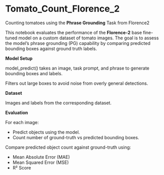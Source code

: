 # Tomato_Count_Florence_2
Counting tomatoes using the **Phrase Grounding** Task from Florence2

This notebook evaluates the performance of the **Florence-2** base fine-tuned model on a custom dataset of tomato images. The goal is to assess the model’s phrase grounding (PG) capability by comparing predicted bounding boxes against ground truth labels.

**Model Setup**

model_predict() takes an image, task prompt, and phrase to generate bounding boxes and labels.

Filters out large boxes to avoid noise from overly general detections.

**Dataset**

Images and labels from the corresponding dataset.

**Evaluation**

For each image:

* Predict objects using the model.
* Count number of ground-truth vs predicted bounding boxes.

Compare predicted object count against ground-truth using:

* Mean Absolute Error (MAE)
* Mean Squared Error (MSE)
* R² Score
